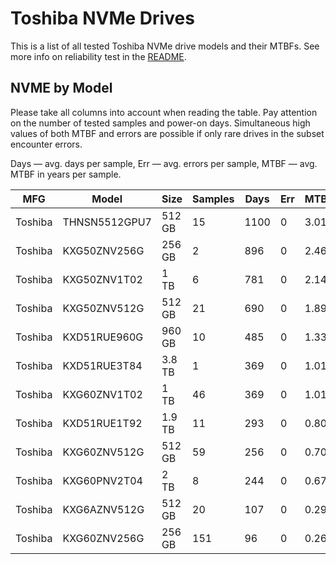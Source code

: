 Toshiba NVMe Drives
===================

This is a list of all tested Toshiba NVMe drive models and their MTBFs. See more
info on reliability test in the [README](https://github.com/linuxhw/EnterpriseDrive).

NVME by Model
------------

Please take all columns into account when reading the table. Pay attention on the
number of tested samples and power-on days. Simultaneous high values of both MTBF
and errors are possible if only rare drives in the subset encounter errors.

Days — avg. days per sample,
Err  — avg. errors per sample,
MTBF — avg. MTBF in years per sample.

| MFG       | Model              | Size   | Samples | Days  | Err   | MTBF |
|-----------|--------------------|--------|---------|-------|-------|------|
| Toshiba   | THNSN5512GPU7      | 512 GB | 15      | 1100  | 0     | 3.01   |
| Toshiba   | KXG50ZNV256G       | 256 GB | 2       | 896   | 0     | 2.46   |
| Toshiba   | KXG50ZNV1T02       | 1 TB   | 6       | 781   | 0     | 2.14   |
| Toshiba   | KXG50ZNV512G       | 512 GB | 21      | 690   | 0     | 1.89   |
| Toshiba   | KXD51RUE960G       | 960 GB | 10      | 485   | 0     | 1.33   |
| Toshiba   | KXD51RUE3T84       | 3.8 TB | 1       | 369   | 0     | 1.01   |
| Toshiba   | KXG60ZNV1T02       | 1 TB   | 46      | 369   | 0     | 1.01   |
| Toshiba   | KXD51RUE1T92       | 1.9 TB | 11      | 293   | 0     | 0.80   |
| Toshiba   | KXG60ZNV512G       | 512 GB | 59      | 256   | 0     | 0.70   |
| Toshiba   | KXG60PNV2T04       | 2 TB   | 8       | 244   | 0     | 0.67   |
| Toshiba   | KXG6AZNV512G       | 512 GB | 20      | 107   | 0     | 0.29   |
| Toshiba   | KXG60ZNV256G       | 256 GB | 151     | 96    | 0     | 0.26   |

